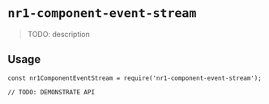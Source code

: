 # `nr1-component-event-stream`

> TODO: description

## Usage

```
const nr1ComponentEventStream = require('nr1-component-event-stream');

// TODO: DEMONSTRATE API
```
